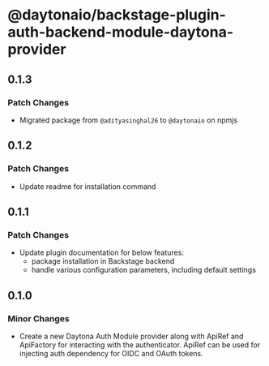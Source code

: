 # @daytonaio/backstage-plugin-auth-backend-module-daytona-provider

## 0.1.3

### Patch Changes

- Migrated package from `@adityasinghal26` to `@daytonaio` on npmjs

## 0.1.2

### Patch Changes

- Update readme for installation command

## 0.1.1

### Patch Changes

- Update plugin documentation for below features:
  - package installation in Backstage backend
  - handle various configuration parameters, including default settings

## 0.1.0

### Minor Changes

- Create a new Daytona Auth Module provider along with ApiRef and ApiFactory for interacting with the authenticator. ApiRef can be used for injecting auth dependency for OIDC and OAuth tokens.
